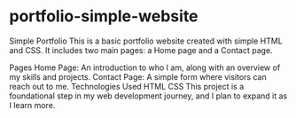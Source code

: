 # portfolio-simple-website
Simple Portfolio
This is a basic portfolio website created with simple HTML and CSS. It includes two main pages: a Home page and a Contact page.

Pages
Home Page: An introduction to who I am, along with an overview of my skills and projects.
Contact Page: A simple form where visitors can reach out to me.
Technologies Used
HTML
CSS
This project is a foundational step in my web development journey, and I plan to expand it as I learn more.




